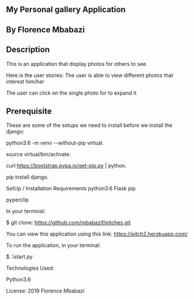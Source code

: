 ## My Personal gallery Application
## By Florence Mbabazi
## Description

This is an application that display photos for others to see. 

Here is the user stories:
The user is able to view different photos that interest him/her

The user can click on the single photo for to expand it




## Prerequisite
These are some of the setups we need to install before we install the django:

python3.6 -m venv --without-pip virtual.

source virtual/bin/activate.

curl https://bootstrap.pypa.io/get-pip.py | python.

pip install django.

SetUp / Installation Requirements
python3.6 Flask pip

pyperclip

In your terminal:

$ git clone: https://github.com/mbabazif/pitches.git

You can view this application using this link: https://pitch2.herokuapp.com/

To run the application, in your terminal:

$ .\start.py

Technologies Used:

Python3.6

License:
2019 Florence Mbabazi

